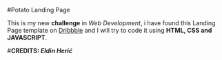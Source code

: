 #Potato Landing Page

This is my new **challenge** in _Web Development_, i have found this Landing Page template on [Dribbble](https://dribbble.com/shots/2042501-Potato-landing-page/attachments/363345) and I will try to code it using **HTML, CSS and JAVASCRIPT**.

#**CREDITS: _Eldin Herić_**